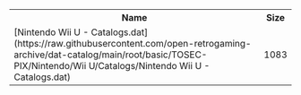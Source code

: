 <table>
<tr><th>Name</th><th>Size</th></tr>
<tr><td>[Nintendo Wii U - Catalogs.dat](https://raw.githubusercontent.com/open-retrogaming-archive/dat-catalog/main/root/basic/TOSEC-PIX/Nintendo/Wii U/Catalogs/Nintendo Wii U - Catalogs.dat)</td><td>1083</td></tr>
</table>
